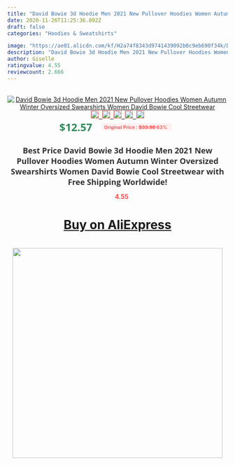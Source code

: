 ```yaml
---
title: "David Bowie 3d Hoodie Men 2021 New Pullover Hoodies Women Autumn Winter Oversized Swearshirts Women David Bowie Cool Streetwear"
date: 2020-11-26T11:25:36.892Z
draft: false
categories: "Hoodies & Sweatshirts"

image: "https://ae01.alicdn.com/kf/H2a74f8343d9741439092b0c9eb690f34k/David-Bowie-3d-Hoodie-Men-2021-New-Pullover-Hoodies-Women-Autumn-Winter-Oversized-Swearshirts-Women-David.jpg"
description: "David Bowie 3d Hoodie Men 2021 New Pullover Hoodies Women Autumn Winter Oversized Swearshirts Women David Bowie Cool Streetwear"
author: Giselle
ratingvalue: 4.55
reviewcount: 2.666
---
```

<br>
<div style="text-align: center;">
<a href="https://s.click.aliexpress.com/e/_A2bfWz" target="_blank" rel="nofollow noopener noreferrer"><img alt="David Bowie 3d Hoodie Men 2021 New Pullover Hoodies Women Autumn Winter Oversized Swearshirts Women David Bowie Cool Streetwear" class="magnifier-image" src="https://ae01.alicdn.com/kf/H2a74f8343d9741439092b0c9eb690f34k/David-Bowie-3d-Hoodie-Men-2021-New-Pullover-Hoodies-Women-Autumn-Winter-Oversized-Swearshirts-Women-David.jpg_640x640.jpg">
<br>
<img style="border:1px solid salmon" src="https://ae01.alicdn.com/kf/H2a74f8343d9741439092b0c9eb690f34k/David-Bowie-3d-Hoodie-Men-2021-New-Pullover-Hoodies-Women-Autumn-Winter-Oversized-Swearshirts-Women-David.jpg_120x120.jpg">&nbsp;&nbsp;<img style="border:1px solid salmon" src="https://ae01.alicdn.com/kf/Hc219be840761476bac487366915ba59aT/David-Bowie-3d-Hoodie-Men-2021-New-Pullover-Hoodies-Women-Autumn-Winter-Oversized-Swearshirts-Women-David.jpg_120x120.jpg">&nbsp;&nbsp;<img style="border:1px solid salmon" src="https://ae01.alicdn.com/kf/Hacf4f3b51493416ca00304b7b203dc7dL/David-Bowie-3d-Hoodie-Men-2021-New-Pullover-Hoodies-Women-Autumn-Winter-Oversized-Swearshirts-Women-David.jpg_120x120.jpg">&nbsp;&nbsp;<img style="border:1px solid salmon" src="https://ae01.alicdn.com/kf/Hfbe4ed4335674d3c9ec60bff89d22affz/David-Bowie-3d-Hoodie-Men-2021-New-Pullover-Hoodies-Women-Autumn-Winter-Oversized-Swearshirts-Women-David.jpg_120x120.jpg">&nbsp;&nbsp;<img style="border:1px solid salmon" src="https://ae01.alicdn.com/kf/He48c74ca4d8a4736a98a0d1ed4408c07i/David-Bowie-3d-Hoodie-Men-2021-New-Pullover-Hoodies-Women-Autumn-Winter-Oversized-Swearshirts-Women-David.jpg_120x120.jpg"></a></div><br0>
<div style="text-align: center;"><span style="background-color: white; border: 0px; box-sizing: border-box; color: seagreen; display: inline-block; font-family: &quot;open sans&quot; , &quot;arial&quot; , &quot;helvetica&quot; , sans-serif , &quot;heiti&quot;; font-size: 24px; font-stretch: inherit; font-weight: 700; line-height: inherit; margin: 0px 10px 0px 0px; padding: 0px; vertical-align: middle;">$12.57 </span>
<span style="background: rgb(255 , 241 , 241); border-radius: 3px; border: 0px; box-sizing: border-box; color: #ff4747; display: inline-block; font-family: inherit; font-size: 12px; font-stretch: inherit; font-style: inherit; font-variant: inherit; font-weight: 600; line-height: inherit; margin: 0px; padding: 2px 5px; transform: scale(0.9); vertical-align: middle;">Original Price : <b style="text-decoration: line-through;">$33.98 </b> 63%&nbsp;&nbsp;</span></div>
<h1 style="color: #333333; display: inline-block; font-family: &quot;open sans&quot; , &quot;arial&quot; , &quot;helvetica&quot; , sans-serif , &quot;heiti&quot;; font-size: 18px; font-stretch: inherit; font-weight: 700; text-align: center;">Best Price David Bowie 3d Hoodie Men 2021 New Pullover Hoodies Women Autumn Winter Oversized Swearshirts Women David Bowie Cool Streetwear with Free Shipping Worldwide!</h1>
<div style="color: #ff4747; text-align: center;">
<img src="https://4.bp.blogspot.com/-M0ZcTcb-5uY/XleCXlxnR4I/AAAAAAAAAEc/OrjgMkXV1oMQFaCRZj5HQwOCBcu3w1FegCPcBGAYYCw/s1600/star.png" style="height: 15px;">&nbsp;<b>4.55</b></div>
<div class="button_cont" align="center"><a class="buynow_a" href="https://s.click.aliexpress.com/e/_A2bfWz" target="_blank" rel="nofollow noopener noreferrer"><H1>Buy on AliExpress</H1></a></div><br>
<div class="separator" style="clear: both; text-align: center;">
<img src="https://lh3.googleusercontent.com/-pTy5HemUv9M/XlePHvY0dAI/AAAAAAAAAE4/0nX5iRUoIWY8eMW9Dpxeirr157OZliDIgCLcBGAsYHQ/s1600/badge.gif" width="480">
</div>
